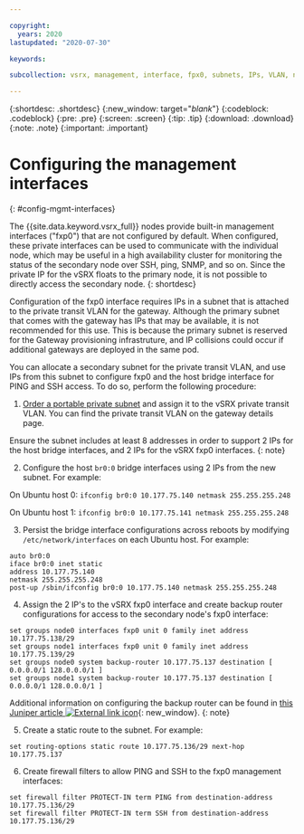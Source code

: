 ```yaml
---

copyright:
  years: 2020
lastupdated: "2020-07-30"

keywords:

subcollection: vsrx, management, interface, fpx0, subnets, IPs, VLAN, nodes

---
```


{:shortdesc: .shortdesc}
{:new_window: target="_blank_"}
{:codeblock: .codeblock}
{:pre: .pre}
{:screen: .screen}
{:tip: .tip}
{:download: .download}
{:note: .note}
{:important: .important}

# Configuring the management interfaces
{: #config-mgmt-interfaces}

The {{site.data.keyword.vsrx_full}} nodes provide built-in management interfaces ("fxp0") that are not configured by default. When configured, these private interfaces can be used to communicate with the individual node, which may be useful in a high availability cluster for monitoring the status of the secondary node over SSH, ping, SNMP, and so on. Since the private IP for the vSRX floats to the primary node, it is not possible to directly access the secondary node.
{: shortdesc}

Configuration of the fxp0 interface requires IPs in a subnet that is attached to the private transit VLAN for the gateway. Although the primary subnet that comes with the gateway has IPs that may be available, it is not recommended for this use. This is because the primary subnet is reserved for the Gateway provisioning infrastruture, and IP collisions could occur if additional gateways are deployed in the same pod. 

You can allocate a secondary subnet for the private transit VLAN, and use IPs from this subnet to configure fxp0 and the host bridge interface for PING and SSH access. To do so, perform the following procedure:

1. [Order a portable private subnet](https://cloud.ibm.com/classic/network/subnet/provision) and assign it to the vSRX private transit VLAN. You can find the private transit VLAN on the gateway details page.

  Ensure the subnet includes at least 8 addresses in order to support 2 IPs for the host bridge interfaces, and 2 IPs for the vSRX fxp0 interfaces.
  {: note}

2. Configure the host `br0:0` bridge interfaces using 2 IPs from the new subnet. For example:

  On Ubuntu host 0: `ifconfig br0:0 10.177.75.140 netmask 255.255.255.248`

  On Ubuntu host 1: `ifconfig br0:0 10.177.75.141 netmask 255.255.255.248`

3. Persist the bridge interface configurations across reboots by modifying `/etc/network/interfaces` on each Ubuntu host. For example:

  ```
  auto br0:0
  iface br0:0 inet static
  address 10.177.75.140 
  netmask 255.255.255.248
  post-up /sbin/ifconfig br0:0 10.177.75.140 netmask 255.255.255.248
  ```

4. Assign the 2 IP's to the vSRX fxp0 interface and create backup router configurations for access to the secondary node's fxp0 interface:

  ```
  set groups node0 interfaces fxp0 unit 0 family inet address 10.177.75.138/29
  set groups node1 interfaces fxp0 unit 0 family inet address 10.177.75.139/29
  set groups node0 system backup-router 10.177.75.137 destination [ 0.0.0.0/1 128.0.0.0/1 ]
  set groups node1 system backup-router 10.177.75.137 destination [ 0.0.0.0/1 128.0.0.0/1 ]
  ```

  Additional information on configuring the backup router can be found in [this Juniper article ![External link icon](../../icons/launch-glyph.svg "External link icon")](https://kb.juniper.net/InfoCenter/index?page=content&id=KB17161&actp=METADATA){: new_window}.
  {: note}

5. Create a static route to the subnet. For example: 

  `set routing-options static route 10.177.75.136/29 next-hop 10.177.75.137`

6. Create firewall filters to allow PING and SSH to the fxp0 management interfaces:

  ```
  set firewall filter PROTECT-IN term PING from destination-address 10.177.75.136/29
  set firewall filter PROTECT-IN term SSH from destination-address 10.177.75.136/29
  ```
